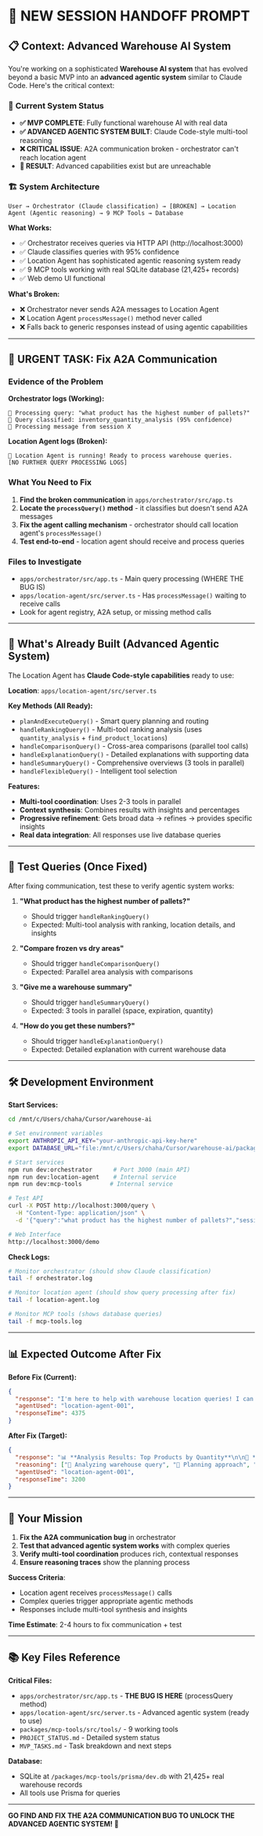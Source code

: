 # 🚀 NEW SESSION HANDOFF PROMPT

## 📋 **Context: Advanced Warehouse AI System**

You're working on a sophisticated **Warehouse AI system** that has evolved beyond a basic MVP into an **advanced agentic system** similar to Claude Code. Here's the critical context:

### 🎯 **Current System Status**
- **✅ MVP COMPLETE**: Fully functional warehouse AI with real data
- **✅ ADVANCED AGENTIC SYSTEM BUILT**: Claude Code-style multi-tool reasoning
- **❌ CRITICAL ISSUE**: A2A communication broken - orchestrator can't reach location agent
- **🎪 RESULT**: Advanced capabilities exist but are unreachable

### 🏗️ **System Architecture**
```
User → Orchestrator (Claude classification) → [BROKEN] → Location Agent (Agentic reasoning) → 9 MCP Tools → Database
```

**What Works:**
- ✅ Orchestrator receives queries via HTTP API (http://localhost:3000)
- ✅ Claude classifies queries with 95% confidence
- ✅ Location Agent has sophisticated agentic reasoning system ready
- ✅ 9 MCP tools working with real SQLite database (21,425+ records)
- ✅ Web demo UI functional

**What's Broken:**
- ❌ Orchestrator never sends A2A messages to Location Agent
- ❌ Location Agent `processMessage()` method never called
- ❌ Falls back to generic responses instead of using agentic capabilities

---

## 🚨 **URGENT TASK: Fix A2A Communication**

### **Evidence of the Problem**
**Orchestrator logs (Working):**
```
📨 Processing query: "what product has the highest number of pallets?"
🎯 Query classified: inventory_quantity_analysis (95% confidence)  
📨 Processing message from session X
```

**Location Agent logs (Broken):**
```
🎉 Location Agent is running! Ready to process warehouse queries.
[NO FURTHER QUERY PROCESSING LOGS]
```

### **What You Need to Fix**
1. **Find the broken communication** in `apps/orchestrator/src/app.ts`
2. **Locate the `processQuery()` method** - it classifies but doesn't send A2A messages
3. **Fix the agent calling mechanism** - orchestrator should call location agent's `processMessage()`
4. **Test end-to-end** - location agent should receive and process queries

### **Files to Investigate**
- `apps/orchestrator/src/app.ts` - Main query processing (WHERE THE BUG IS)
- `apps/location-agent/src/server.ts` - Has `processMessage()` waiting to receive calls
- Look for agent registry, A2A setup, or missing method calls

---

## 🧠 **What's Already Built (Advanced Agentic System)**

The Location Agent has **Claude Code-style capabilities** ready to use:

**Location**: `apps/location-agent/src/server.ts`

**Key Methods (All Ready):**
- `planAndExecuteQuery()` - Smart query planning and routing
- `handleRankingQuery()` - Multi-tool ranking analysis (uses `quantity_analysis` + `find_product_locations`)
- `handleComparisonQuery()` - Cross-area comparisons (parallel tool calls)
- `handleExplanationQuery()` - Detailed explanations with supporting data
- `handleSummaryQuery()` - Comprehensive overviews (3 tools in parallel)
- `handleFlexibleQuery()` - Intelligent tool selection

**Features:**
- **Multi-tool coordination**: Uses 2-3 tools in parallel
- **Context synthesis**: Combines results with insights and percentages
- **Progressive refinement**: Gets broad data → refines → provides specific insights
- **Real data integration**: All responses use live database queries

---

## 🧪 **Test Queries (Once Fixed)**

After fixing communication, test these to verify agentic system works:

1. **"What product has the highest number of pallets?"**
   - Should trigger `handleRankingQuery()`
   - Expected: Multi-tool analysis with ranking, location details, and insights

2. **"Compare frozen vs dry areas"**
   - Should trigger `handleComparisonQuery()`
   - Expected: Parallel area analysis with comparisons

3. **"Give me a warehouse summary"**
   - Should trigger `handleSummaryQuery()`
   - Expected: 3 tools in parallel (space, expiration, quantity)

4. **"How do you get these numbers?"**
   - Should trigger `handleExplanationQuery()`
   - Expected: Detailed explanation with current warehouse data

---

## 🛠️ **Development Environment**

**Start Services:**
```bash
cd /mnt/c/Users/chaha/Cursor/warehouse-ai

# Set environment variables
export ANTHROPIC_API_KEY="your-anthropic-api-key-here"
export DATABASE_URL="file:/mnt/c/Users/chaha/Cursor/warehouse-ai/packages/mcp-tools/prisma/dev.db"

# Start services
npm run dev:orchestrator      # Port 3000 (main API)
npm run dev:location-agent    # Internal service  
npm run dev:mcp-tools        # Internal service

# Test API
curl -X POST http://localhost:3000/query \
  -H "Content-Type: application/json" \
  -d '{"query":"what product has the highest number of pallets?","sessionId":"test"}'

# Web Interface
http://localhost:3000/demo
```

**Check Logs:**
```bash
# Monitor orchestrator (should show Claude classification)
tail -f orchestrator.log

# Monitor location agent (should show query processing after fix)
tail -f location-agent.log

# Monitor MCP tools (shows database queries)
tail -f mcp-tools.log
```

---

## 📊 **Expected Outcome After Fix**

**Before Fix (Current):**
```json
{
  "response": "I'm here to help with warehouse location queries! I can assist with:\n\n🔍 **Product searches**...",
  "agentUsed": "location-agent-001",
  "responseTime": 4375
}
```

**After Fix (Target):**
```json
{
  "response": "📊 **Analysis Results: Top Products by Quantity**\n\n🥇 **Highest Quantity Product:**\n   **9375387** - BREAD, CUBAN LOAF 18 8 Z\n   📦 Total Units: 180\n   🏷️ Total Pallets: 12\n   📍 Primary Location: Area F, Aisle 83, Bay 189\n   📅 Expires: 2025-11-28\n\n📈 **Top 5 Products by Quantity:**\n1. **9375387** (180 units)\n2. **8234567** (156 units)\n...\n\n💡 **Insights:**\n• Analyzed 1,247 unique products\n• Total warehouse units: 45,821\n• Top product represents 0.4% of total inventory",
  "reasoning": ["🤔 Analyzing warehouse query", "🧠 Planning approach", "📊 Executing ranking analysis", "✅ Successfully completed multi-tool analysis"],
  "agentUsed": "location-agent-001",
  "responseTime": 3200
}
```

---

## 🎯 **Your Mission**

1. **Fix the A2A communication bug** in orchestrator
2. **Test that advanced agentic system works** with complex queries
3. **Verify multi-tool coordination** produces rich, contextual responses
4. **Ensure reasoning traces** show the planning process

**Success Criteria**: 
- Location agent receives `processMessage()` calls
- Complex queries trigger appropriate agentic methods
- Responses include multi-tool synthesis and insights

**Time Estimate**: 2-4 hours to fix communication + test

---

## 📚 **Key Files Reference**

**Critical Files:**
- `apps/orchestrator/src/app.ts` - **THE BUG IS HERE** (processQuery method)
- `apps/location-agent/src/server.ts` - Advanced agentic system (ready to use)
- `packages/mcp-tools/src/tools/` - 9 working tools
- `PROJECT_STATUS.md` - Detailed system status
- `MVP_TASKS.md` - Task breakdown and next steps

**Database:**
- SQLite at `/packages/mcp-tools/prisma/dev.db` with 21,425+ real warehouse records
- All tools use Prisma for queries

---

**GO FIND AND FIX THE A2A COMMUNICATION BUG TO UNLOCK THE ADVANCED AGENTIC SYSTEM! 🚀**